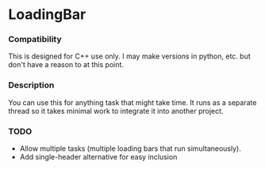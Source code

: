 # LoadingBar
### Compatibility
This is designed for C++ use only. I may make versions in python, etc. but don't have a reason to at this point.

### Description
You can use this for anything task that might take time. It runs as a separate thread so it takes minimal work to integrate it into another project.

### TODO
* Allow multiple tasks (multiple loading bars that run simultaneously).
* Add single-header alternative for easy inclusion
